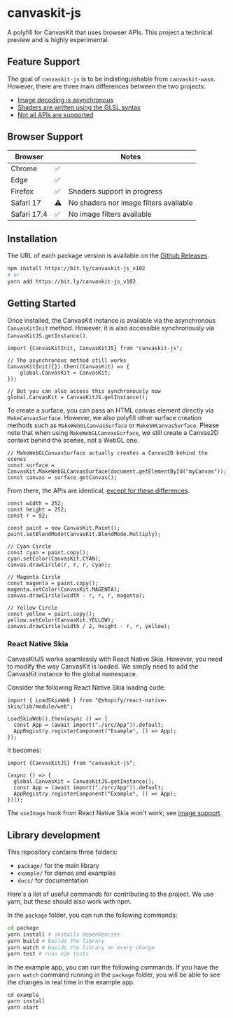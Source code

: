 # canvaskit-js

A polyfill for CanvasKit that uses browser APIs.
This project a technical preview and is highly experimental.

## Feature Support

The goal of `canvaskit-js` is to be indistinguishable from `canvaskit-wasm`.
However, there are three main differences between the two projects:
* [Image decoding is asynchronous](docs/api/image.md)
* [Shaders are written using the GLSL syntax](docs/api/runtime-effect.md)
* [Not all APIs are supported](docs/api/support.md)

## Browser Support

| Browser     |   | Notes                                  |
|-------------|---|----------------------------------------|
| Chrome      | ✅ |                                        |
| Edge        | ✅ |                                        |
| Firefox     | ✅ | Shaders support in progress            |
| Safari 17   | ⚠️ | No shaders nor image filters available  |
| Safari 17.4 | ✅ | No image filters available             |

## Installation

The URL of each package version is available on the [Github Releases](https://github.com/wcandillon/canvaskit-js/releases).

```sh
npm install https://bit.ly/canvaskit-js_v102
# or
yarn add https://bit.ly/canvaskit-js_v102
```

## Getting Started

Once installed, the CanvasKit instance is available via the asynchronous `CanvasKitInit` method. However, it is also accessible synchronously via `CanvasKitJS.getInstance()`.

```tsx
import {CanvasKitInit, CanvasKitJS} from "canvaskit-js";

// The asynchronous method still works
CanvasKitInit({}).then((CanvasKit) => {
    global.CanvasKit = CanvasKit;
});

// But you can also access this synchronously now
global.CanvasKit = CanvasKitJS.getInstance();
```

To create a surface, you can pass an HTML canvas element directly via `MakeCanvasSurface`. However, we also polyfill other surface creation methods such as `MakeWebGLCanvasSurface` or `MakeSWCanvasSurface`. Please note that when using `MakeWebGLCanvasSurface`, we still create a Canvas2D context behind the scenes, not a WebGL one.

```tsx
// MakeWebGLCanvasSurface actually creates a Canvas2D behind the scenes
const surface = CanvasKit.MakeWebGLCanvasSurface(document.getElementById("myCanvas"));
const canvas = surface.getCanvas();
```

From there, the APIs are identical, [except for these differences](#feature-support).

```tsx
const width = 252;
const height = 252;
const r = 92;

const paint = new CanvasKit.Paint();
paint.setBlendMode(CanvasKit.BlendMode.Multiply);

// Cyan Circle
const cyan = paint.copy();
cyan.setColor(CanvasKit.CYAN);
canvas.drawCircle(r, r, r, cyan);
      
// Magenta Circle
const magenta = paint.copy();
magenta.setColor(CanvasKit.MAGENTA);
canvas.drawCircle(width - r, r, r, magenta);

// Yellow Circle
const yellow = paint.copy();
yellow.setColor(CanvasKit.YELLOW);
canvas.drawCircle(width / 2, height - r, r, yellow);
```

### React Native Skia

CanvasKitJS works seamlessly with React Native Skia. However, you need to modify the way CanvasKit is loaded. We simply need to add the CanvasKit instance to the global namespace.

Consider the following React Native Skia loading code:
```tsx
import { LoadSkiaWeb } from "@shopify/react-native-skia/lib/module/web";

LoadSkiaWeb().then(async () => {
  const App = (await import("./src/App")).default;
  AppRegistry.registerComponent("Example", () => App);
});
```

It becomes:

```tsx
import {CanvasKitJS} from "canvaskit-js";

(async () => {
  global.CanvasKit = CanvasKitJS.getInstance();
  const App = (await import("./src/App")).default;
  AppRegistry.registerComponent("Example", () => App);
})();
```

The `useImage` hook from React Native Skia won't work; see [image support](docs/api/image.md).

## Library development

This repository contains three folders:
  * `package/` for the main library
  * `example/` for demos and examples
  * `docs/` for documentation

Here's a list of useful commands for contributing to the project. We use yarn, but these should also work with npm.

In the `package` folder, you can run the following commands:

```sh
cd package
yarn install # installs dependencies
yarn build # builds the library
yarn watch # builds the library on every change
yarn test # runs e2e tests
```

In the example app, you can run the following commands. If you have the `yarn watch` command running in the `package` folder, you will be able to see the changes in real time in the example app.

```
cd example
yarn install
yarn start
```
